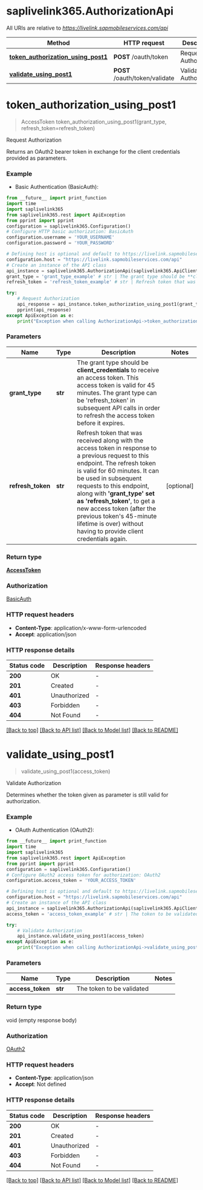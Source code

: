 # saplivelink365.AuthorizationApi

All URIs are relative to *https://livelink.sapmobileservices.com/api*

Method | HTTP request | Description
------------- | ------------- | -------------
[**token_authorization_using_post1**](AuthorizationApi.md#token_authorization_using_post1) | **POST** /oauth/token | Request Authorization
[**validate_using_post1**](AuthorizationApi.md#validate_using_post1) | **POST** /oauth/token/validate | Validate Authorization


# **token_authorization_using_post1**
> AccessToken token_authorization_using_post1(grant_type, refresh_token=refresh_token)

Request Authorization

Returns an OAuth2 bearer token in exchange for the client credentials provided as parameters.

### Example

* Basic Authentication (BasicAuth):
```python
from __future__ import print_function
import time
import saplivelink365
from saplivelink365.rest import ApiException
from pprint import pprint
configuration = saplivelink365.Configuration()
# Configure HTTP basic authorization: BasicAuth
configuration.username = 'YOUR_USERNAME'
configuration.password = 'YOUR_PASSWORD'

# Defining host is optional and default to https://livelink.sapmobileservices.com/api
configuration.host = "https://livelink.sapmobileservices.com/api"
# Create an instance of the API class
api_instance = saplivelink365.AuthorizationApi(saplivelink365.ApiClient(configuration))
grant_type = 'grant_type_example' # str | The grant type should be **client_credentials** to receive an access token. This access token is valid for 45 minutes. The grant type can be 'refresh_token' in subsequent API calls in order to refresh the access token before it expires.
refresh_token = 'refresh_token_example' # str | Refresh token that was received along with the access token in response to a previous request to this endpoint. The refresh token is valid for 60 minutes. It can be used in subsequent requests to this endpoint, along with **'grant_type' set as 'refresh_token'**, to get a new access token (after the previous token's 45-minute lifetime is over) without having to provide client credentials again. (optional)

try:
    # Request Authorization
    api_response = api_instance.token_authorization_using_post1(grant_type, refresh_token=refresh_token)
    pprint(api_response)
except ApiException as e:
    print("Exception when calling AuthorizationApi->token_authorization_using_post1: %s\n" % e)
```

### Parameters

Name | Type | Description  | Notes
------------- | ------------- | ------------- | -------------
 **grant_type** | **str**| The grant type should be **client_credentials** to receive an access token. This access token is valid for 45 minutes. The grant type can be &#39;refresh_token&#39; in subsequent API calls in order to refresh the access token before it expires. | 
 **refresh_token** | **str**| Refresh token that was received along with the access token in response to a previous request to this endpoint. The refresh token is valid for 60 minutes. It can be used in subsequent requests to this endpoint, along with **&#39;grant_type&#39; set as &#39;refresh_token&#39;**, to get a new access token (after the previous token&#39;s 45-minute lifetime is over) without having to provide client credentials again. | [optional] 

### Return type

[**AccessToken**](AccessToken.md)

### Authorization

[BasicAuth](../README.md#BasicAuth)

### HTTP request headers

 - **Content-Type**: application/x-www-form-urlencoded
 - **Accept**: application/json

### HTTP response details
| Status code | Description | Response headers |
|-------------|-------------|------------------|
**200** | OK |  -  |
**201** | Created |  -  |
**401** | Unauthorized |  -  |
**403** | Forbidden |  -  |
**404** | Not Found |  -  |

[[Back to top]](#) [[Back to API list]](../README.md#documentation-for-api-endpoints) [[Back to Model list]](../README.md#documentation-for-models) [[Back to README]](../README.md)

# **validate_using_post1**
> validate_using_post1(access_token)

Validate Authorization

Determines whether the token given as parameter is still valid for authorization.

### Example

* OAuth Authentication (OAuth2):
```python
from __future__ import print_function
import time
import saplivelink365
from saplivelink365.rest import ApiException
from pprint import pprint
configuration = saplivelink365.Configuration()
# Configure OAuth2 access token for authorization: OAuth2
configuration.access_token = 'YOUR_ACCESS_TOKEN'

# Defining host is optional and default to https://livelink.sapmobileservices.com/api
configuration.host = "https://livelink.sapmobileservices.com/api"
# Create an instance of the API class
api_instance = saplivelink365.AuthorizationApi(saplivelink365.ApiClient(configuration))
access_token = 'access_token_example' # str | The token to be validated

try:
    # Validate Authorization
    api_instance.validate_using_post1(access_token)
except ApiException as e:
    print("Exception when calling AuthorizationApi->validate_using_post1: %s\n" % e)
```

### Parameters

Name | Type | Description  | Notes
------------- | ------------- | ------------- | -------------
 **access_token** | **str**| The token to be validated | 

### Return type

void (empty response body)

### Authorization

[OAuth2](../README.md#OAuth2)

### HTTP request headers

 - **Content-Type**: application/json
 - **Accept**: Not defined

### HTTP response details
| Status code | Description | Response headers |
|-------------|-------------|------------------|
**200** | OK |  -  |
**201** | Created |  -  |
**401** | Unauthorized |  -  |
**403** | Forbidden |  -  |
**404** | Not Found |  -  |

[[Back to top]](#) [[Back to API list]](../README.md#documentation-for-api-endpoints) [[Back to Model list]](../README.md#documentation-for-models) [[Back to README]](../README.md)

